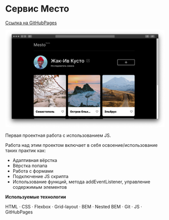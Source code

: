 # Сервис Место

[Ссылка на GitHubPages](https://lenapronina.github.io/mesto/index.html)

![Project preview](./images/readme-image.png)

Первая проектная работа с использованием JS.

Работа над этим проектом включает в себя освоение/использование таких практик как:
* Адаптивная вёрстка
* Вёрстка попапа
* Работа с формами
* Подключение JS скрипта
* Использование функций, метода addEventListener, управление содержимым элементов

**Используемые технологии**

HTML · CSS · Flexbox · Grid-layout · BEM · Nested BEM · Git · JS · GitHubPages
